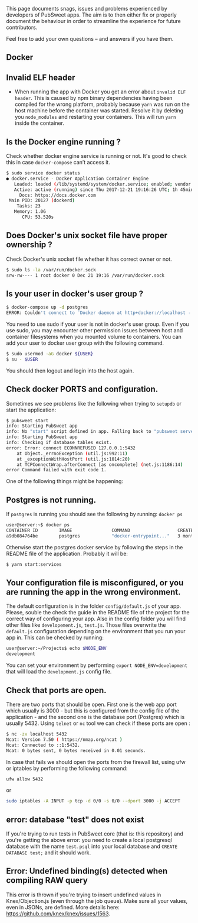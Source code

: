 This page documents snags, issues and problems experienced by developers of PubSweet apps. The aim is to then either fix or properly document the behaviour in order to streamline the experience for future contributors.

Feel free to add your own questions – and answers if you have them.

## Docker

## Invalid ELF header

- When running the app with Docker you get an error about `invalid ELF header`. This is caused by npm binary dependencies having been compiled for the wrong platform, probably because `yarn` was run on the host machine before the container was started. Resolve it by deleting you `node_modules` and restarting your containers. This will run `yarn` inside the container.

## Is the Docker engine running ?

Check whether docker engine service is running or not. It's good to check this in case `docker-compose` can’t access it.

```bash
$ sudo service docker status
● docker.service - Docker Application Container Engine
   Loaded: loaded (/lib/systemd/system/docker.service; enabled; vendor preset: enabled)
   Active: active (running) since Thu 2017-12-21 19:16:26 UTC; 1h 45min ago
     Docs: https://docs.docker.com
 Main PID: 20127 (dockerd)
    Tasks: 23
   Memory: 1.0G
      CPU: 53.520s
```

## Does Docker's unix socket file have proper ownership ?

Check Docker's unix socket file whether it has correct owner or not.

```bash
$ sudo ls -la /var/run/docker.sock
srw-rw---- 1 root docker 0 Dec 21 19:16 /var/run/docker.sock
```

## Is your user in docker's user group ?

```bash
$ docker-compose up -d postgres
ERROR: Couldn't connect to ˜Docker daemon at http+docker://localhost - is it running?
```

You need to use sudo if your user is not in docker's user group. Even if you use sudo,
you may encounter other permission issues between host and container filesystems when you mounted volume to containers.
You can add your user to docker user group with the following command.

```bash
$ sudo usermod -aG docker ${USER}
$ su - $USER
```

You should then logout and login into the host again.

## Check docker PORTS and configuration.

Sometimes we see problems like the following when trying to `setupdb` or start the application:

```bash
$ pubsweet start
info: Starting PubSweet app
info: No "start" script defined in app. Falling back to "pubsweet server" behavior.
info: Starting PubSweet app
info: Checking if database tables exist.
error: Error: connect ECONNREFUSED 127.0.0.1:5432
    at Object._errnoException (util.js:992:11)
    at _exceptionWithHostPort (util.js:1014:20)
    at TCPConnectWrap.afterConnect [as oncomplete] (net.js:1186:14)
error Command failed with exit code 1.
```

One of the following things might be happening:

## Postgres is not running.

If `postgres` is running you should see the following by running: `docker ps`

```bash
user@server:~$ docker ps
CONTAINER ID        IMAGE               COMMAND                  CREATED             STATUS              PORTS                    NAMES
a9db084764be        postgres            "docker-entrypoint..."   3 months ago        Up 2 months         0.0.0.0:5440->5432/tcp   a9db084764be_xpub_postgres_1
```

Otherwise start the postgres docker service by following the steps in the README file of the application. Probably it will be:

```bash
$ yarn start:services
```

## Your configuration file is misconfigured, or you are running the app in the wrong environment.

The default configuration is in the folder `config/default.js` of your app. Please, souble the check the guide in the README file of the project for the correct way of configuring your app. Also in the config folder you will find other files like `developement.js`, `test.js`. Those files overwrite the `default.js` configuration depending on the environment that you run your app in. This can be checked by running:

```bash
user@server:~/Projects$ echo $NODE_ENV
development
```

You can set your environment by performing `export NODE_ENV=development` that will load the `development.js` config file.

## Check that ports are open.

There are two ports that should be open. First one is the web app port which usually is 3000 - but this is configured from the config file of the application - and the second one is the database port (Postgres) which is usually 5432.
Using `telnet` or `nc` tool we can check if these ports are open :

```bash
$ nc -zv localhost 5432
Ncat: Version 7.50 ( https://nmap.org/ncat )
Ncat: Connected to ::1:5432.
Ncat: 0 bytes sent, 0 bytes received in 0.01 seconds.
```

In case that fails we should open the ports from the firewall list, using ufw or iptables by performing the following command:

```bash
ufw allow 5432
```

or

```bash
sudo iptables -A INPUT -p tcp -d 0/0 -s 0/0 --dport 3000 -j ACCEPT
```

## error: database "test" does not exist

If you're trying to run tests in PubSweet core (that is: this repository) and you're getting the above error: you need to create a local postgresql database with the name `test`. `psql` into your local database and `CREATE DATABASE test;` and it should work.

## Error: Undefined binding(s) detected when compiling RAW query

This error is thrown if you're trying to insert undefined values in Knex/Objection.js (even through the job queue). Make sure all your values, even in JSONs, are defined. More details here: https://github.com/knex/knex/issues/1563.
